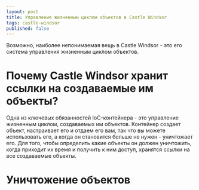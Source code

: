 ```yaml
---
layout: post
title: Управление жизненным циклом объектов в Castle Windsor
tags: castle-windsor
published: false
---
```


Возможно, наиболее непонимаемая вещь в Castle Windsor - это его система управления жизненным циклом объектов.

# Почему Castle Windsor хранит ссылки на создаваемые им объекты?

Одна из ключевых обязанностей IoC-контейнера - это управление жизненным циклом, создаваемых им объектов. Контейнер создает объект, 
настраивает его и отдаем его вам, так что вы можете использовать его, а когда он становится больше не нужен - уничтожает его.
Для того, чтобы определить какие объекты он должен уничтожить, когда приходит их время и получить к ним доступ, 
хранятся ссылки на все создаваемые объекты.

# Уничтожение объектов

